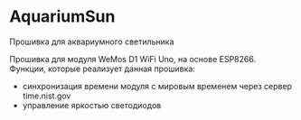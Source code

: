 # AquariumSun
Прошивка для аквариумного светильника

Прошивка для модуля WeMos D1 WiFi Uno, на основе ESP8266.
Функции, которые реализует данная прошивка:
- синхронизация времени модуля с мировым временем через сервер time.nist.gov
- управление яркостью светодиодов
